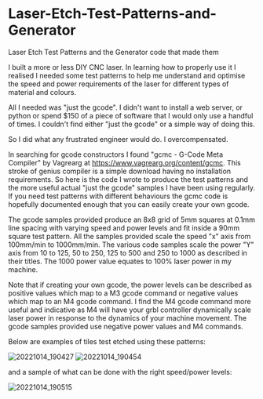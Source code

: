# Laser-Etch-Test-Patterns-and-Generator
Laser Etch Test Patterns and the Generator code that made them

I built a more or less DIY CNC laser. In learning how to properly use it I realised I needed some test patterns to help me understand and optimise the speed and power requirements of the laser for different types of material and colours.

All I needed was "just the gcode". I didn't want to install a web server, or python or spend $150 of a piece of software that I would only use a handful of times. I couldn't find either "just the gcode" or a simple way of doing this.

So I did what any frustrated engineer would do. I overcompensated.

In searching for gcode constructors I found "gcmc - G-Code Meta Compiler" by Vagrearg at https://www.vagrearg.org/content/gcmc. This stroke of genius compiler is a simple download having no installation requirements. So here is the code I wrote to produce the test patterns and the more useful actual "just the  gcode" samples I have been using regularly. If you need test patterns with different behaviours the gcmc code is hopefully documented enough that you can easily create your own gcode.

The gcode samples provided produce an 8x8 grid of 5mm squares at 0.1mm line spacing with varying speed and power levels and fit inside a 90mm square test pattern. All the samples provided scale the speed "x" axis from 100mm/min to 1000mm/min. The various code samples scale the power "Y" axis from 10 to 125, 50 to 250, 125 to 500 and 250 to 1000 as described in their titles. The 1000 power value equates to 100% laser power in my machine.

Note that if creating your own gcode, the power levels can be described as positive values which map to a M3 gcode command or negative values which map to an M4 gcode command. I find the M4 gcode command more useful and indicative as M4 will have your grbl controller dynamically scale laser power in response to the dynamics of your machine movement. The gcode samples provided use negative power values and M4 commands.

Below are examples of tiles test etched using these patterns:

![20221014_190427](https://user-images.githubusercontent.com/7357540/195806169-d4c87ede-ce21-477c-b440-1632457073fb.jpg)
![20221014_190454](https://user-images.githubusercontent.com/7357540/195806645-e2bf2510-a7ed-4ea7-99ba-f3e312fb80f7.jpg)

and a sample of what can be done with the right speed/power levels:

![20221014_190515](https://user-images.githubusercontent.com/7357540/195806285-dd420817-5461-4474-bc8a-a6fb128f28d9.jpg)
